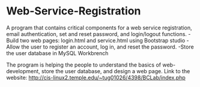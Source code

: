 # Web-Service-Registration

A program that contains critical components for a web service registration, email authentication, set and reset password, and login/logout functions.
 -Build two web pages: login.html and service.html using Bootstrap studio
 -Allow the user to register an account, log in, and reset the password. 
 -Store the user database in MySQL Workbrench
 
The program is helping the people to understand the basics of web-development, store the user database, and design a web page. 
Link to the website: http://cis-linux2.temple.edu/~tug01026/4398/BCLab/index.php

